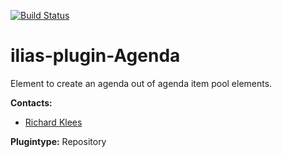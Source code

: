 [![Build Status](https://travis-ci.com/conceptsandtraining/ilias-plugin-Agenda.svg?token=FeAEor9ruDhefrphpHsy&branch=master)](https://travis-ci.com/conceptsandtraining/ilias-plugin-Agenda)


# ilias-plugin-Agenda
Element to create an agenda out of agenda item pool elements.

**Contacts:** 

- [Richard Klees](https://github.com/klees)

**Plugintype:** Repository